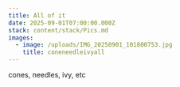 ```yaml
---
title: All of it
date: 2025-09-01T07:00:00.000Z
stack: content/stack/Pics.md
images:
  - image: /uploads/IMG_20250901_101800753.jpg
    title: coneneedleivyall
---
```


cones, needles, ivy, etc
